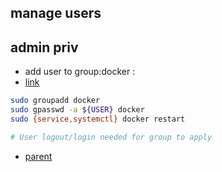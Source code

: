 manage users
----

admin priv
-----
- add user to group:docker :
- [link](http://www.snip2code.com/Snippet/198806/Add-user-to-docker-group-to-avoid-sudo)

```bash
sudo groupadd docker
sudo gpasswd -a ${USER} docker
sudo {service,systemctl} docker restart

# User logout/login needed for group to apply
```

- [parent](https://github.com/brownman/docker-images/commit/6469087c907cbc5f0afe0d3e08a08f77a15137a5)
